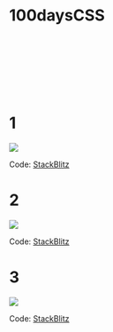 # 100daysCSS

<br></br><br></br><br></br>

# 1

<img src="https://media.giphy.com/media/rvfzxrvwK99NWMvLkU/giphy.gif">

Code:
[StackBlitz](https://stackblitz.com/edit/web-platform-1gpnrn?file=styles.css)
# 2
<img src="https://media.giphy.com/media/3wwm3zsy8WT0t0LxH0/giphy.gif">

Code:
[StackBlitz](https://stackblitz.com/edit/web-platform-q7sjme?file=index.html,styles.css)

# 3
<img src="https://media.giphy.com/media/sFw6MFqf3uzzWkdxDT/giphy.gif">

Code:
[StackBlitz](https://stackblitz.com/edit/web-platform-mha5fv?file=styles.css)